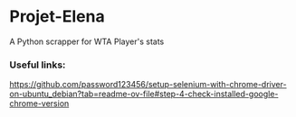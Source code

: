 # Projet-Elena
A Python scrapper for WTA Player's stats
### Useful links:
https://github.com/password123456/setup-selenium-with-chrome-driver-on-ubuntu_debian?tab=readme-ov-file#step-4-check-installed-google-chrome-version

